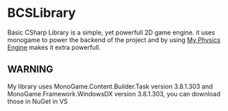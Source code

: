 # BCSLibrary
Basic CSharp Library is a simple, yet powerfull 2D game engine. 
it uses monogame to power the backend of the project and by using [My Physics Engine](https://github.com/NightfoxGames/BCSPhysics) makes it extra powerfull.

## WARNING
My library uses MonoGame.Content.Builder.Task version 3.8.1.303 and MonoGame.Framework.WindowsDX version 3.8.1.303, you can download those in NuGet in VS
